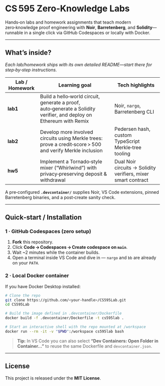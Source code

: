 # CS 595 Zero‑Knowledge Labs

Hands‑on labs and homework assignments that teach modern zero‑knowledge proof engineering with **Noir**, **Barretenberg**, and **Solidity**—runnable in a single click via GitHub Codespaces or locally with Docker.

---

## What’s inside?

*Each lab/homework ships with its own detailed README—start there for step‑by‑step instructions.*

| Lab / Homework | Learning goal                                                                                                       | Tech highlights                                               |
| -------------- | ------------------------------------------------------------------------------------------------------------------- | ------------------------------------------------------------- |
| **lab1**       | Build a hello‑world circuit, generate a proof, auto‑generate a Solidity verifier, and deploy on Ethereum with Remix | Noir, `nargo`, Barretenberg CLI                               |
| **lab2**       | Develop more involved circuits using Merkle trees: prove a credit‑score > 500 and verify Merkle inclusion           | Pedersen hash, custom TypeScript Merkle‑tree tooling          |
| **hw5**        | Implement a Tornado‑style mixer (“Whirlwind”) with privacy‑preserving deposit & withdrawal                          | Dual Noir circuits → Solidity verifiers, mixer smart contract |

A pre‑configured **`.devcontainer/`** supplies Noir, VS Code extensions, pinned Barretenberg binaries, and a post‑create sanity check.

---

## Quick‑start / Installation

### 1 · GitHub Codespaces (zero setup)

1. **Fork** this repository.
2. Click **Code → Codespaces → Create codespace on `main`**.
3. Wait \~2 minutes while the container builds.
4. Open a terminal inside VS Code and dive in — `nargo` and `bb` are already on your `PATH`.

### 2 · Local Docker container

If you have Docker Desktop installed:

```bash
# Clone the repo
git clone https://github.com/<your‑handle>/CS595Lab.git
cd CS595Lab

# Build the image defined in .devcontainer/Dockerfile
docker build -f .devcontainer/Dockerfile -t cs595lab .

# Start an interactive shell with the repo mounted at /workspace
docker run --rm -it -v "$PWD":/workspace cs595lab bash
```

> **Tip:** In VS Code you can also select **“Dev Containers: Open Folder in Container…”** to reuse the same Dockerfile and `devcontainer.json`.

---

## License

This project is released under the **MIT License**.


